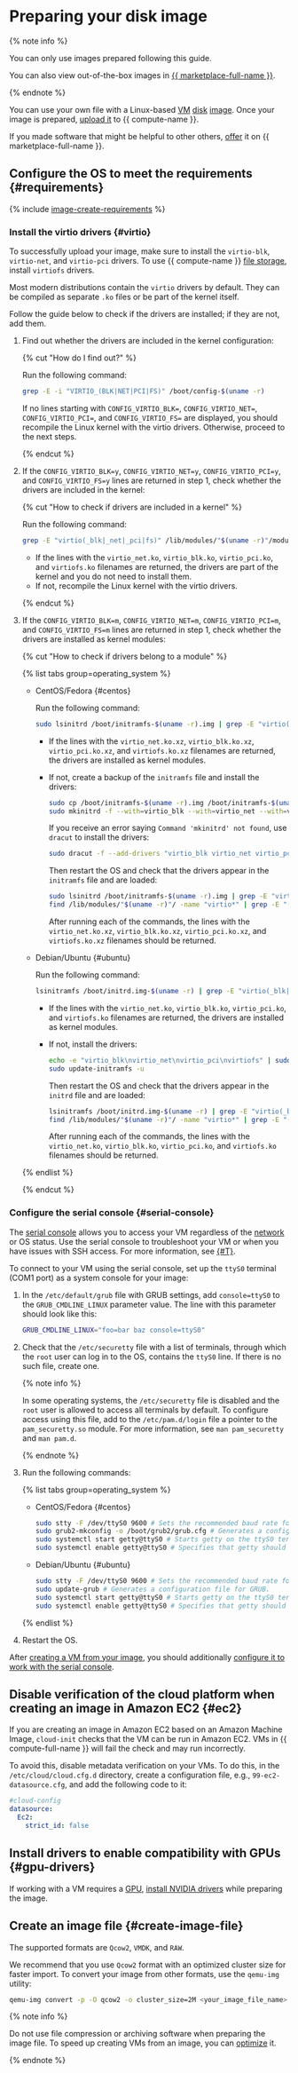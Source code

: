 # Preparing your disk image

{% note info %}

You can only use images prepared following this guide.

You can also view out-of-the-box images in [{{ marketplace-full-name }}](/marketplace).

{% endnote %}

You can use your own file with a Linux-based [VM](../../concepts/vm.md) [disk](../../concepts/disk.md) [image](../../concepts/image.md). Once your image is prepared, [upload it](upload.md) to {{ compute-name }}.


If you made software that might be helpful to other others, [offer](../../../marketplace/operations/create-product.md) it on {{ marketplace-full-name }}.


## Configure the OS to meet the requirements {#requirements}

{% include [image-create-requirements](../../../_includes/compute/image-create-requirements.md) %}

### Install the virtio drivers {#virtio}

To successfully upload your image, make sure to install the `virtio-blk`, `virtio-net`, and `virtio-pci` drivers. To use {{ compute-name }} [file storage](../../concepts/filesystem.md), install `virtiofs` drivers.

Most modern distributions contain the `virtio` drivers by default. They can be compiled as separate `.ko` files or be part of the kernel itself.

Follow the guide below to check if the drivers are installed; if they are not, add them.
1. Find out whether the drivers are included in the kernel configuration:

   {% cut "How do I find out?" %}

   Run the following command:

   ```sh
   grep -E -i "VIRTIO_(BLK|NET|PCI|FS)" /boot/config-$(uname -r)
   ```

   If no lines starting with `CONFIG_VIRTIO_BLK=`, `CONFIG_VIRTIO_NET=`, `CONFIG_VIRTIO_PCI=`, and `CONFIG_VIRTIO_FS=` are displayed, you should recompile the Linux kernel with the virtio drivers. Otherwise, proceed to the next steps.

   {% endcut %}

1. If the `CONFIG_VIRTIO_BLK=y`, `CONFIG_VIRTIO_NET=y`, `CONFIG_VIRTIO_PCI=y`, and `CONFIG_VIRTIO_FS=y` lines are returned in step 1, check whether the drivers are included in the kernel:

   {% cut "How to check if drivers are included in a kernel" %}

   Run the following command:

   ```sh
   grep -E "virtio(_blk|_net|_pci|fs)" /lib/modules/"$(uname -r)"/modules.builtin
   ```

   * If the lines with the `virtio_net.ko`, `virtio_blk.ko`, `virtio_pci.ko`, and `virtiofs.ko` filenames are returned, the drivers are part of the kernel and you do not need to install them.
   * If not, recompile the Linux kernel with the virtio drivers.

   {% endcut %}

1. If the `CONFIG_VIRTIO_BLK=m`, `CONFIG_VIRTIO_NET=m`, `CONFIG_VIRTIO_PCI=m`, and `CONFIG_VIRTIO_FS=m` lines are returned in step 1, check whether the drivers are installed as kernel modules:

   {% cut "How to check if drivers belong to a module" %}

   {% list tabs group=operating_system %}

   - CentOS/Fedora {#centos}

      Run the following command:

      ```sh
      sudo lsinitrd /boot/initramfs-$(uname -r).img | grep -E "virtio(_blk|_net|_pci|fs)"
      ```

      * If the lines with the `virtio_net.ko.xz`, `virtio_blk.ko.xz`, `virtio_pci.ko.xz`, and `virtiofs.ko.xz` filenames are returned, the drivers are installed as kernel modules.
      * If not, create a backup of the `initramfs` file and install the drivers:

         ```sh
         sudo cp /boot/initramfs-$(uname -r).img /boot/initramfs-$(uname -r).img.bak
         sudo mkinitrd -f --with=virtio_blk --with=virtio_net --with=virtio_pci --with=virtiofs /boot/initramfs-$(uname -r).img $(uname -r)
         ```

         If you receive an error saying `Command 'mkinitrd' not found`, use `dracut` to install the drivers:

         ```sh
         sudo dracut -f --add-drivers "virtio_blk virtio_net virtio_pci virtiofs" /boot/initramfs-$(uname -r).img $(uname -r)
         ```

         Then restart the OS and check that the drivers appear in the `initramfs` file and are loaded:

         ```sh
         sudo lsinitrd /boot/initramfs-$(uname -r).img | grep -E "virtio(_blk|_net|_pci|fs)"
         find /lib/modules/"$(uname -r)"/ -name "virtio*" | grep -E "(blk|net|pci|fs)"
         ```

         After running each of the commands, the lines with the `virtio_net.ko.xz`, `virtio_blk.ko.xz`, `virtio_pci.ko.xz`, and `virtiofs.ko.xz` filenames should be returned.

   - Debian/Ubuntu {#ubuntu}

      Run the following command:

      ```sh
      lsinitramfs /boot/initrd.img-$(uname -r) | grep -E "virtio(_blk|_net|_pci|fs)"
      ```

      * If the lines with the `virtio_net.ko`, `virtio_blk.ko`, `virtio_pci.ko`, and `virtiofs.ko` filenames are returned, the drivers are installed as kernel modules.
      * If not, install the drivers:

         ```sh
         echo -e "virtio_blk\nvirtio_net\nvirtio_pci\nvirtiofs" | sudo tee -a /etc/initramfs-tools/modules
         sudo update-initramfs -u
         ```

         Then restart the OS and check that the drivers appear in the `initrd` file and are loaded:

         ```sh
         lsinitramfs /boot/initrd.img-$(uname -r) | grep -E "virtio(_blk|_net|_pci|fs)"
         find /lib/modules/"$(uname -r)"/ -name "virtio*" | grep -E "(blk|net|pci|fs)"
         ```

         After running each of the commands, the lines with the `virtio_net.ko`, `virtio_blk.ko`, `virtio_pci.ko`, and `virtiofs.ko` filenames should be returned.

   {% endlist %}

   {% endcut %}

### Configure the serial console {#serial-console}

The [serial console](../serial-console/index.md) allows you to access your VM regardless of the [network](../../../vpc/concepts/network.md#network) or OS status. Use the serial console to troubleshoot your VM or when you have issues with SSH access. For more information, see [{#T}](../serial-console/index.md).

To connect to your VM using the serial console, set up the `ttyS0` terminal (COM1 port) as a system console for your image:
1. In the `/etc/default/grub` file with GRUB settings, add `console=ttyS0` to the `GRUB_CMDLINE_LINUX` parameter value. The line with this parameter should look like this:

   ```sh
   GRUB_CMDLINE_LINUX="foo=bar baz console=ttyS0"
   ```

1. Check that the `/etc/securetty` file with a list of terminals, through which the `root` user can log in to the OS, contains the `ttyS0` line. If there is no such file, create one.

   {% note info %}

   In some operating systems, the `/etc/securetty` file is disabled and the `root` user is allowed to access all terminals by default. To configure access using this file, add to the `/etc/pam.d/login` file a pointer to the `pam_securetty.so` module. For more information, see `man pam_securetty` and `man pam.d`.

   {% endnote %}

1. Run the following commands:

   {% list tabs group=operating_system %}

   - CentOS/Fedora {#centos}

     ```sh
     sudo stty -F /dev/ttyS0 9600 # Sets the recommended baud rate for the ttyS0 terminal at 9600.
     sudo grub2-mkconfig -o /boot/grub2/grub.cfg # Generates a configuration file for GRUB.
     sudo systemctl start getty@ttyS0 # Starts getty on the ttyS0 terminal.
     sudo systemctl enable getty@ttyS0 # Specifies that getty should be run every time the OS is started.
     ```

   - Debian/Ubuntu {#ubuntu}

     ```sh
     sudo stty -F /dev/ttyS0 9600 # Sets the recommended baud rate for the ttyS0 terminal at 9600.
     sudo update-grub # Generates a configuration file for GRUB.
     sudo systemctl start getty@ttyS0 # Starts getty on the ttyS0 terminal.
     sudo systemctl enable getty@ttyS0 # Specifies that getty should be run every time the OS is started.
     ```

   {% endlist %}

1. Restart the OS.

After [creating a VM from your image](upload.md#create-vm-from-user-image), you should additionally [configure it to work with the serial console](../serial-console/index.md).

## Disable verification of the cloud platform when creating an image in Amazon EC2 {#ec2}

If you are creating an image in Amazon EC2 based on an Amazon Machine Image, `cloud-init` checks that the VM can be run in Amazon EC2. VMs in {{ compute-full-name }} will fail the check and may run incorrectly.

To avoid this, disable metadata verification on your VMs. To do this, in the `/etc/cloud/cloud.cfg.d` directory, create a configuration file, e.g., `99-ec2-datasource.cfg`, and add the following code to it:

```yaml
#cloud-config
datasource:
  Ec2:
    strict_id: false
```

## Install drivers to enable compatibility with GPUs {#gpu-drivers}


If working with a VM requires a [GPU](../../concepts/gpus.md), [install NVIDIA drivers](../vm-operate/install-nvidia-drivers.md) while preparing the image.

## Create an image file {#create-image-file}

The supported formats are `Qcow2`, `VMDK`, and `RAW`.

We recommend that you use `Qcow2` format with an optimized cluster size for faster import. To convert your image from other formats, use the `qemu-img` utility:

```bash
qemu-img convert -p -O qcow2 -o cluster_size=2M <your_image_file_name> <new_image_file_name>
```

{% note info %}

Do not use file compression or archiving software when preparing the image file. To speed up creating VMs from an image, you can [optimize](../../concepts/image.md#images-optimized-for-deployment) it.

{% endnote %}